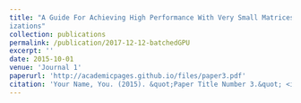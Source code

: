```yaml
---
title: "A Guide For Achieving High Performance With Very Small Matrices On GPU: A case Study of Batched LU and Cholesky Factor-
izations"
collection: publications
permalink: /publication/2017-12-12-batchedGPU
excerpt: ''
date: 2015-10-01
venue: 'Journal 1'
paperurl: 'http://academicpages.github.io/files/paper3.pdf'
citation: 'Your Name, You. (2015). &quot;Paper Title Number 3.&quot; <i>Journal 1</i>. 1(3).'
---
```

